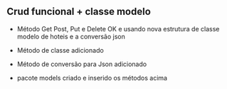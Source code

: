 ## Crud funcional + classe modelo

- Método Get Post, Put e Delete OK e usando nova estrutura de classe modelo de hoteis e a conversão json

- Método de classe adicionado
- Método de conversão para Json adicionado
- pacote models criado e inserido os métodos acima
